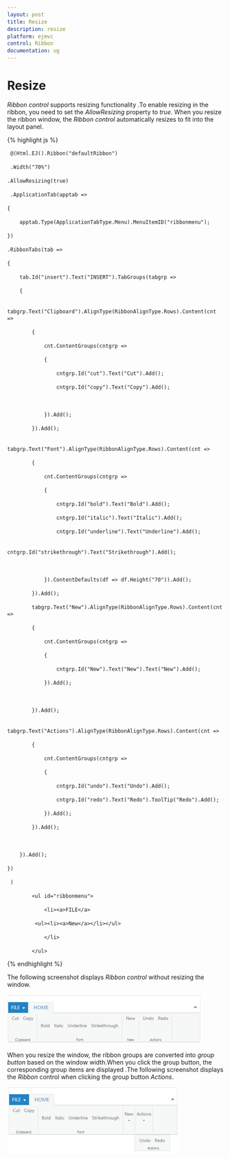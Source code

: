 ```yaml
---
layout: post
title: Resize
description: resize 
platform: ejmvc
control: Ribbon
documentation: ug
---
```


# Resize 

_Ribbon control_ supports resizing functionality .To enable resizing in the ribbon, you need to set the _AllowResizing_ property to _true_. When you resize the ribbon window, the _Ribbon control_ automatically resizes to fit into the layout panel. 



{% highlight js %}

     @(Html.EJ().Ribbon("defaultRibbon")

     .Width("70%")

    .AllowResizing(true)

     .ApplicationTab(apptab =>

    {

        apptab.Type(ApplicationTabType.Menu).MenuItemID("ribbonmenu");

    })

    .RibbonTabs(tab =>

    {

        tab.Id("insert").Text("INSERT").TabGroups(tabgrp =>

        {

            tabgrp.Text("Clipboard").AlignType(RibbonAlignType.Rows).Content(cnt =>

            {

                cnt.ContentGroups(cntgrp =>

                {

                    cntgrp.Id("cut").Text("Cut").Add();

                    cntgrp.Id("copy").Text("Copy").Add();



                }).Add();

            }).Add();

            tabgrp.Text("Font").AlignType(RibbonAlignType.Rows).Content(cnt =>

            {

                cnt.ContentGroups(cntgrp =>

                {

                    cntgrp.Id("bold").Text("Bold").Add();

                    cntgrp.Id("italic").Text("Italic").Add();

                    cntgrp.Id("underline").Text("Underline").Add();

                    cntgrp.Id("strikethrough").Text("Strikethrough").Add();



                }).ContentDefaults(df => df.Height("70")).Add();

            }).Add();

            tabgrp.Text("New").AlignType(RibbonAlignType.Rows).Content(cnt =>

            {

                cnt.ContentGroups(cntgrp =>

                {

                    cntgrp.Id("New").Text("New").Text("New").Add();

                }).Add();



            }).Add();

            tabgrp.Text("Actions").AlignType(RibbonAlignType.Rows).Content(cnt =>

            {

                cnt.ContentGroups(cntgrp =>

                {

                    cntgrp.Id("undo").Text("Undo").Add();

                    cntgrp.Id("redo").Text("Redo").ToolTip("Redo").Add();

                }).Add();

            }).Add();



        }).Add();

    })

     )

            <ul id="ribbonmenu">

                <li><a>FILE</a>

             <ul><li><a>New</a></li></ul>

                </li>

            </ul>



{% endhighlight %}

The following screenshot displays _Ribbon control_ without resizing the window.

![](Resize_images/Resize_img1.png)



When you resize the window, the ribbon groups are converted  into _group button_ based on the window width.When you click the group button, the corresponding group items are displayed .The following screenshot displays the _Ribbon_ control when  clicking the group button _Actions_.



![](Resize_images/Resize_img2.png)



